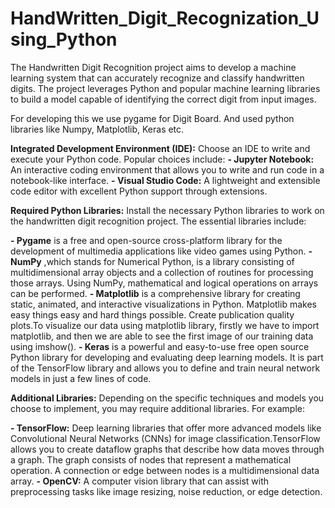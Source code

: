 # HandWritten_Digit_Recognization_Using_Python
The Handwritten Digit Recognition project aims to develop a machine learning system that can accurately recognize and classify handwritten digits. The project leverages Python and popular machine learning libraries to build a model capable of identifying the correct digit from input images.

For developing this we use pygame for Digit Board. And used python libraries like Numpy, Matplotlib, Keras etc.

**Integrated Development Environment (IDE):** Choose an IDE to write and execute your Python code. Popular choices include:
  **- Jupyter Notebook:** An interactive coding environment that allows you to write and run code in a notebook-like interface.
  **- Visual Studio Code:** A lightweight and extensible code editor with excellent Python support through extensions.

**Required Python Libraries:** Install the necessary Python libraries to work on the handwritten digit recognition project. The essential libraries include:

  **- Pygame** is a free and open-source cross-platform library for the development of multimedia applications like video games using Python.
  **- NumPy** ,which stands for Numerical Python, is a library consisting of multidimensional array objects and a collection of routines for processing those arrays. Using NumPy, mathematical and logical operations on arrays can be performed.
  **- Matplotlib** is a comprehensive library for creating static, animated, and interactive visualizations in Python. Matplotlib makes easy things easy and hard things possible. Create publication quality plots.To visualize our data using matplotlib library, firstly we have to import matplotlib, and then we are able to see the first image of our training data using imshow().
  **- Keras** is a powerful and easy-to-use free open source Python library for developing and evaluating deep learning models. It is part of the TensorFlow library and allows you to define and train neural network models in just a few lines of code.

**Additional Libraries:** Depending on the specific techniques and models you choose to implement, you may require additional libraries. For example:

   **- TensorFlow:** Deep learning libraries that offer more advanced models like Convolutional Neural Networks (CNNs) for image classification.TensorFlow allows you to create dataflow graphs that describe how data moves through a graph. The graph consists of nodes that represent a mathematical operation. A connection or edge between nodes is a multidimensional data array.
   **- OpenCV:** A computer vision library that can assist with preprocessing tasks like image resizing, noise reduction, or edge detection.
